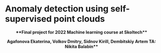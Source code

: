# Anomaly detection using self-supervised point clouds
<p style="text-align: center;font-weight: bold;">
**Final project for 2022 Machine learning course at Skoltech**
</p>
<p style="text-align: center;font-weight: bold;">
Agafonova Ekaterina, Volkov Dmitry, Sidnov Kirill, Dembitskiy Artem
TA: Nikita Balabin**
</p>
